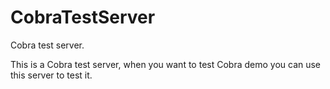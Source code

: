 # CobraTestServer
Cobra test server.

This is a Cobra test server, when you want to test Cobra demo you can use this server to test it.